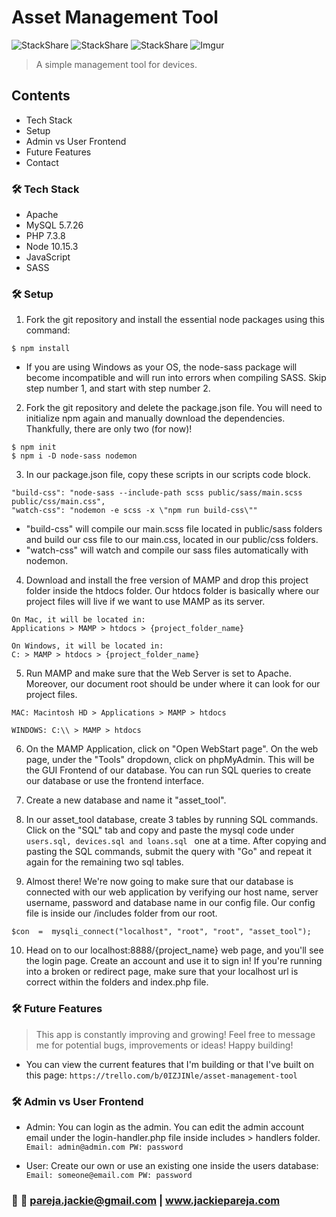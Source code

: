 # Asset Management Tool
![StackShare](https://img.shields.io/badge/wcd-asset%20tool-orange)
![StackShare](https://img.shields.io/badge/Windows%20OS-Not%20Compatible-red)
![StackShare](https://img.shields.io/badge/MySQL-Database-brightgreen)
![Imgur](https://i.imgur.com/y5kwIlY.png)

> A simple management tool for devices.

## Contents

- Tech Stack
- Setup
- Admin vs User Frontend
- Future Features
- Contact


### :hammer_and_wrench: Tech Stack
- Apache
- MySQL 5.7.26
- PHP 7.3.8
- Node 10.15.3
- JavaScript
- SASS

### :hammer_and_wrench: Setup
1. Fork the git repository and install the essential node packages using this command:
```
$ npm install
```
- If you are using Windows as your OS, the node-sass package will become incompatible and will run into errors when compiling SASS. Skip step number 1, and start with step number 2.

2. Fork the git repository and delete the package.json file. You will need to initialize npm again and manually download the dependencies. Thankfully, there are only two (for now)!
```
$ npm init
$ npm i -D node-sass nodemon
```
3. In our package.json file, copy these scripts in our scripts code block.
```
"build-css": "node-sass --include-path scss public/sass/main.scss public/css/main.css",
"watch-css": "nodemon -e scss -x \"npm run build-css\""
```
- "build-css" will compile our main.scss file located in public/sass folders and build our css file to our main.css, located in our public/css folders.
- "watch-css" will watch and compile our sass files automatically with nodemon.


4. Download and install the free version of MAMP and drop this project folder inside the htdocs folder. Our htdocs folder is basically where our project files will live if we want to use MAMP as its server.
```
On Mac, it will be located in:
Applications > MAMP > htdocs > {project_folder_name}

On Windows, it will be located in:
C: > MAMP > htdocs > {project_folder_name}
```


5. Run MAMP and make sure that the Web Server is set to Apache. Moreover, our document root should be under where it can look for our project files.
```
MAC: Macintosh HD > Applications > MAMP > htdocs

WINDOWS: C:\\ > MAMP > htdocs
```

6. On the MAMP Application, click on "Open WebStart page". On the web page, under the "Tools" dropdown, click on phpMyAdmin. This will be the GUI Frontend of our database. You can run SQL queries to create our database or use the frontend interface.

7. Create a new database and name it "asset_tool".

8. In our asset_tool database, create 3 tables by running SQL commands. Click on the "SQL" tab and copy and paste the mysql code under ``users.sql, devices.sql and loans.sql `` one at a time. After copying and pasting the SQL commands, submit the query with "Go" and repeat it again for the remaining two sql tables.

9. Almost there! We're now going to make sure that our database is connected with our web application by verifying our host name, server username, password and database name in our config file. Our config file is inside our /includes folder from our root.
```
$con  =  mysqli_connect("localhost", "root", "root", "asset_tool");
```

10. Head on to our localhost:8888/{project_name} web page, and you'll see the login page. Create an account and use it to sign in! If you're running into a broken or redirect page, make sure that your localhost url is correct within the folders and index.php file.


### :hammer_and_wrench: Future Features
> This app is constantly improving and growing! Feel free to message me for potential bugs, improvements or ideas! Happy building!

- You can view the current features that I'm building or that I've built on this page:
``https://trello.com/b/0IZJINle/asset-management-tool``

### :hammer_and_wrench: Admin vs User Frontend

- Admin: You can login as the admin. You can edit the admin account email under the login-handler.php file inside includes > handlers folder.
``Email: admin@admin.com PW: password``

- User: Create our own or use an existing one inside the users database:
``Email: someone@email.com PW: password``

### :pushpin: :turtle: pareja.jackie@gmail.com | www.jackiepareja.com
